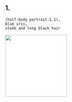 ## 1.

```
(half-body portrait:1.1),
blue iris,
sleek and long black hair
```

<img src="https://s3projectportofolio.s3.ap-southeast-1.amazonaws.com/yodayo/vela-1.jpg" alt="" width="200px" />
